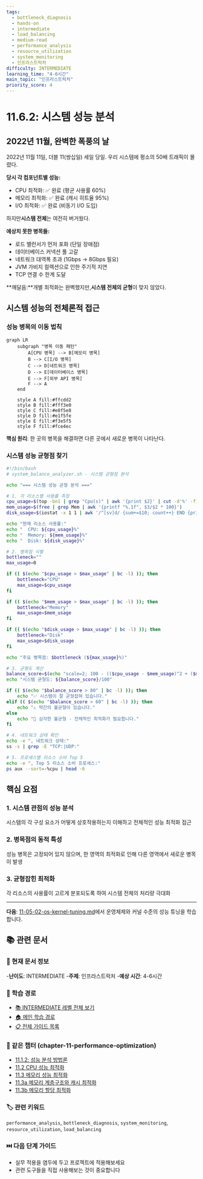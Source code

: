 ```yaml
---
tags:
  - bottleneck_diagnosis
  - hands-on
  - intermediate
  - load_balancing
  - medium-read
  - performance_analysis
  - resource_utilization
  - system_monitoring
  - 인프라스트럭처
difficulty: INTERMEDIATE
learning_time: "4-6시간"
main_topic: "인프라스트럭처"
priority_score: 4
---
```


# 11.6.2: 시스템 성능 분석

## 2022년 11월, 완벽한 폭풍의 날

2022년 11월 11일, 더블 11(쌍십일) 세일 당일. 우리 시스템에 평소의 50배 트래픽이 몰렸다.

**당시 각 컴포넌트별 성능:**

- CPU 최적화: ✅ 완료 (평균 사용률 60%)
- 메모리 최적화: ✅ 완료 (캐시 히트율 95%)
- I/O 최적화: ✅ 완료 (비동기 I/O 도입)

하지만**시스템 전체**는 여전히 버거웠다.

**예상치 못한 병목들:**

- 로드 밸런서가 먼저 포화 (단일 장애점)
- 데이터베이스 커넥션 풀 고갈
- 네트워크 대역폭 초과 (1Gbps → 8Gbps 필요)
- JVM 가비지 컬렉션으로 인한 주기적 지연
- TCP 연결 수 한계 도달

**깨달음:**개별 최적화는 완벽했지만,**시스템 전체의 균형**이 맞지 않았다.

## 시스템 성능의 전체론적 접근

### 성능 병목의 이동 법칙

```mermaid
graph LR
    subgraph "병목 이동 패턴"
        A[CPU 병목] --> B[메모리 병목]
        B --> C[I/O 병목]
        C --> D[네트워크 병목]
        D --> E[데이터베이스 병목]
        E --> F[외부 API 병목]
        F --> A
    end
    
    style A fill:#ffcdd2
    style B fill:#fff3e0
    style C fill:#e8f5e8
    style D fill:#e1f5fe
    style E fill:#f3e5f5
    style F fill:#fce4ec
```

**핵심 원리**: 한 곳의 병목을 해결하면 다른 곳에서 새로운 병목이 나타난다.

### 시스템 성능 균형점 찾기

```bash
#!/bin/bash
# system_balance_analyzer.sh - 시스템 균형점 분석

echo "=== 시스템 성능 균형 분석 ==="

# 1. 각 리소스별 사용률 측정
cpu_usage=$(top -bn1 | grep "Cpu(s)" | awk '{print $2}' | cut -d'%' -f1)
mem_usage=$(free | grep Mem | awk '{printf "%.1f", $3/$2 * 100}')
disk_usage=$(iostat -x 1 1 | awk '/^[sv]d/ {sum+=$10; count++} END {printf "%.1f", sum/count}')

echo "현재 리소스 사용률:"
echo "  CPU: ${cpu_usage}%"
echo "  Memory: ${mem_usage}%"
echo "  Disk: ${disk_usage}%"

# 2. 병목점 식별
bottleneck=""
max_usage=0

if (( $(echo "$cpu_usage > $max_usage" | bc -l) )); then
    bottleneck="CPU"
    max_usage=$cpu_usage
fi

if (( $(echo "$mem_usage > $max_usage" | bc -l) )); then
    bottleneck="Memory"
    max_usage=$mem_usage
fi

if (( $(echo "$disk_usage > $max_usage" | bc -l) )); then
    bottleneck="Disk"
    max_usage=$disk_usage
fi

echo "주요 병목점: $bottleneck (${max_usage}%)"

# 3. 균형도 계산
balance_score=$(echo "scale=2; 100 - (($cpu_usage - $mem_usage)^2 + ($mem_usage - $disk_usage)^2 + ($disk_usage - $cpu_usage)^2) / 100" | bc -l)
echo "시스템 균형도: ${balance_score}/100"

if (( $(echo "$balance_score > 80" | bc -l) )); then
    echo "✅ 시스템이 잘 균형잡혀 있습니다."
elif (( $(echo "$balance_score > 60" | bc -l) )); then
    echo "⚠️ 약간의 불균형이 있습니다."
else
    echo "🚨 심각한 불균형 - 전체적인 최적화가 필요합니다."
fi

# 4. 네트워크 상태 확인
echo -e ", 네트워크 상태:"
ss -s | grep -E "TCP:|UDP:"

# 5. 프로세스별 리소스 소비 Top 5
echo -e ", Top 5 리소스 소비 프로세스:"
ps aux --sort=-%cpu | head -6
```

## 핵심 요점

### 1. 시스템 관점의 성능 분석

시스템의 각 구성 요소가 어떻게 상호작용하는지 이해하고 전체적인 성능 최적화 접근

### 2. 병목점의 동적 특성

성능 병목은 고정되어 있지 않으며, 한 영역의 최적화로 인해 다른 영역에서 새로운 병목이 발생

### 3. 균형잡힌 최적화

각 리소스의 사용률이 고르게 분포되도록 하여 시스템 전체의 처리량 극대화

---

**다음**: [11-05-02-os-kernel-tuning.md](11-05-02-os-kernel-tuning.md)에서 운영체제와 커널 수준의 성능 튜닝을 학습합니다.

## 📚 관련 문서

### 📖 현재 문서 정보

-**난이도**: INTERMEDIATE
-**주제**: 인프라스트럭처
-**예상 시간**: 4-6시간

### 🎯 학습 경로

- [📚 INTERMEDIATE 레벨 전체 보기](../learning-paths/intermediate/)
- [🏠 메인 학습 경로](../learning-paths/)
- [📋 전체 가이드 목록](../README.md)

### 📂 같은 챕터 (chapter-11-performance-optimization)

- [11.1.2: 성능 분석 방법론](./11-01-02-performance-methodology.md)
- [11.2 CPU 성능 최적화](./11-03-01-cpu-optimization.md)
- [11.3 메모리 성능 최적화](./11-02-04-memory-optimization.md)
- [11.3a 메모리 계층구조와 캐시 최적화](./11-02-01-memory-hierarchy-cache.md)
- [11.3b 메모리 할당 최적화](./11-02-02-memory-allocation.md)

### 🏷️ 관련 키워드

`performance_analysis`, `bottleneck_diagnosis`, `system_monitoring`, `resource_utilization`, `load_balancing`

### ⏭️ 다음 단계 가이드

- 실무 적용을 염두에 두고 프로젝트에 적용해보세요
- 관련 도구들을 직접 사용해보는 것이 중요합니다
